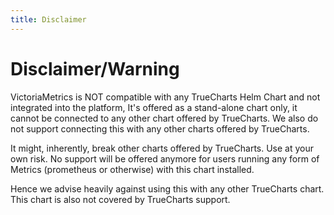 ```yaml
---
title: Disclaimer
---
```


# Disclaimer/Warning

VictoriaMetrics is NOT compatible with any TrueCharts Helm Chart and not integrated into the platform, It's offered as a stand-alone chart only, it cannot be connected to any other chart offered by TrueCharts. We also do not support connecting this with any other charts offered by TrueCharts.

It might, inherently, break other charts offered by TrueCharts. Use at your own risk. No support will be offered anymore for users running any form of Metrics (prometheus or otherwise) with this chart installed.

Hence we advise heavily against using this with any other TrueCharts chart. This chart is also not covered by TrueCharts support.
